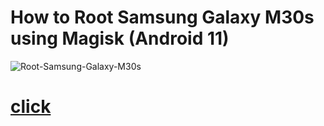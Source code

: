 # How to Root Samsung Galaxy M30s using Magisk (Android 11)

![Root-Samsung-Galaxy-M30s](https://user-images.githubusercontent.com/81384987/230970644-91c6fd52-f983-4afc-9907-fa219b2b5aa5.png)

# [click](https://magiskapp.com/root-samsung-galaxy-m30s-using-magisk/)
